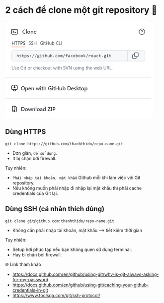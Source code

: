 # 2 cách để clone một git repository 🎉

![ssh-https](./ssh-https.png)

## Dùng HTTPS

```
git clone https://github.com/thanhthido/repo-name.git
```

-   Đơn giản, `dễ sử dụng`.
-   Ít bị chặn bởi firewall.

Tuy nhiên:

-   `Phải nhập tài khoản, mật khẩu` Github mỗi khi làm việc với Git repository.
-   Nếu không muốn phải nhập đi nhập lại mật khẩu thì phải cache credentials của Git lại.

## Dùng SSH (cá nhân thích dùng)

```
git clone git@github.com:thanhthido/repo-name.git
```

-   Không cần phải nhập tài khoản, mật khẩu --> tiết kiệm thời gian

Tuy nhiên:

-   Setup hơi phức tạp nếu bạn không quen sử dụng terminal.
-   Hay bị chặn bời firewall.

🌐 Link tham khảo

-   https://docs.github.com/en/github/using-git/why-is-git-always-asking-for-my-password
-   https://docs.github.com/en/github/using-git/caching-your-github-credentials-in-git
-   https://www.toolsqa.com/git/ssh-protocol/
